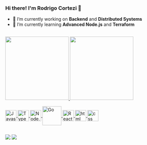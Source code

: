 ### Hi there! I'm Rodrigo Cortezi 👋

- 🔭 I’m currently working on **Backend** and **Distributed Systems**
- 🌱 I’m currently learning **Advanced Node.js** and **Terraform**

##

<div>
  <a href="https://github.com/rodrigovcortezi">
  <img height="200" src="https://github-readme-stats-murex-xi-61.vercel.app/api?username=rodrigovcortezi&include_all_commits=true&show_icons=true&line_height=27&hide=stars&theme=aura&custom_title=Rodrigo%20Cortezi's%20GitHub%20Stats" />
  <img height="200" src="https://github-readme-stats-murex-xi-61.vercel.app/api/top-langs/?username=rodrigovcortezi&theme=aura&layout=compact&hide_progress=true&langs_count=8&hide=html,css,vue,java,ruby" />
</div>

<div style="display: inline_block"><br>
  <img align="center" alt="Javascript" height="35" src="https://cdn.jsdelivr.net/gh/devicons/devicon/icons/javascript/javascript-original.svg" />
  <img align="center" alt="Typescript" height="35" src="https://cdn.jsdelivr.net/gh/devicons/devicon/icons/typescript/typescript-original.svg" />
  <img align="center" alt="Node.JS" height="35" src="https://cdn.jsdelivr.net/gh/devicons/devicon/icons/nodejs/nodejs-original.svg" />
  <img align="center" alt="Go" height="60" src="https://cdn.jsdelivr.net/gh/devicons/devicon/icons/go/go-original-wordmark.svg" />
  <img align="center" alt="React" height="35" src="https://cdn.jsdelivr.net/gh/devicons/devicon/icons/react/react-original.svg" />
  <img align="center" alt="html" height="35" src="https://cdn.jsdelivr.net/gh/devicons/devicon/icons/html5/html5-original.svg" />
  <img align="center" alt="css" height="35" src="https://cdn.jsdelivr.net/gh/devicons/devicon/icons/css3/css3-original.svg" />
</div>

##

<div>
  <a href="https://www.linkedin.com/in/rodrigo-cortezi" target="_blank"><img src="https://img.shields.io/badge/-LinkedIn-%230077B5?style=for-the-badge&logo=linkedin&logoColor=white" target="_blank"></a>
  <a href = "mailto:rodrigovcortezi@gmail.com"><img src="https://img.shields.io/badge/-Gmail-%23333?style=for-the-badge&logo=gmail&logoColor=white" target="_blank"></a>
</div>
